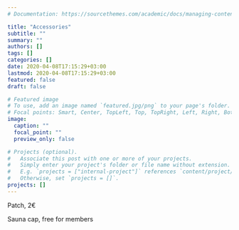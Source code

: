 ```yaml
---
# Documentation: https://sourcethemes.com/academic/docs/managing-content/

title: "Accessories"
subtitle: ""
summary: ""
authors: []
tags: []
categories: []
date: 2020-04-08T17:15:29+03:00
lastmod: 2020-04-08T17:15:29+03:00
featured: false
draft: false

# Featured image
# To use, add an image named `featured.jpg/png` to your page's folder.
# Focal points: Smart, Center, TopLeft, Top, TopRight, Left, Right, BottomLeft, Bottom, BottomRight.
image:
  caption: ""
  focal_point: ""
  preview_only: false

# Projects (optional).
#   Associate this post with one or more of your projects.
#   Simply enter your project's folder or file name without extension.
#   E.g. `projects = ["internal-project"]` references `content/project/deep-learning/index.md`.
#   Otherwise, set `projects = []`.
projects: []
---
```


Patch, 2€

Sauna cap, free for members

